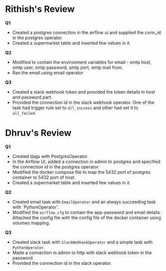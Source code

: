 # Rithish's Review
**Q1**

- Created a postgres connection in the airflow ui and supplied the conn_id in the postgres operator.
- Created a supermarket table and inserted few values in it.

**Q2**

- Modified to contain the environment variables for email - smtp host, smtp user, smtp password, smtp port, smtp mail from.
- Ran the email using email operator

**Q3**

- Created a slack webhook token and provided the token details in host and password part.
- Provided the connection id in the slack webhook operator. One of the task had trigger rule set to `all_success` and other had set it to `all_failed`.

# Dhruv's Review
**Q1**

- Created dags with PostgresOperator.
- In the Airflow UI, added a connection in admin to postgres and specified the connection id in the postgres operator.
- Modified the docker compose file to map the 5432 port of postgres container to 5432 port of host.
- Created a supermarket table and inserted few values in it.

**Q2**

- Created email task with `EmailOperator` and an always succeeding task with `PythonOperator'.
- Modified the `airflow.cfg` to contain the app-password and email details. Attached the config file with the config file of the docker container using volumes mapping.

**Q3**

- Created slack task with `SlackWebhookOperator` and a simple task with `PythonOperator`.
- Made a connection in admin to http with slack webhook token in the password.
- Provided the connection id in the slack operator.
